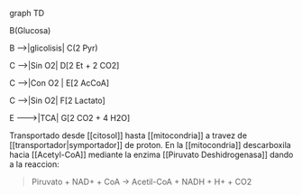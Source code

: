 graph TD

 B(Glucosa)

 B -->|glicolisis| C(2 Pyr)

 C -->|Sin O2| D[2 Et + 2 CO2]

 C -->|Con O2 | E[2 AcCoA]

 C -->|Sin O2| F[2 Lactato]

 E --->|TCA| G[2 CO2 + 4 H2O]

Transportado desde [[citosol]] hasta [[mitocondria]] a travez de  [[transportador|symportador]] de proton. 
 En la [[mitocondria]] descarboxila hacia [[Acetyl-CoA]] mediante la enzima [[Piruvato Deshidrogenasa]] dando a la reaccion:
 >Piruvato + NAD+ + CoA → Acetil-CoA + NADH + H+ + CO2
 